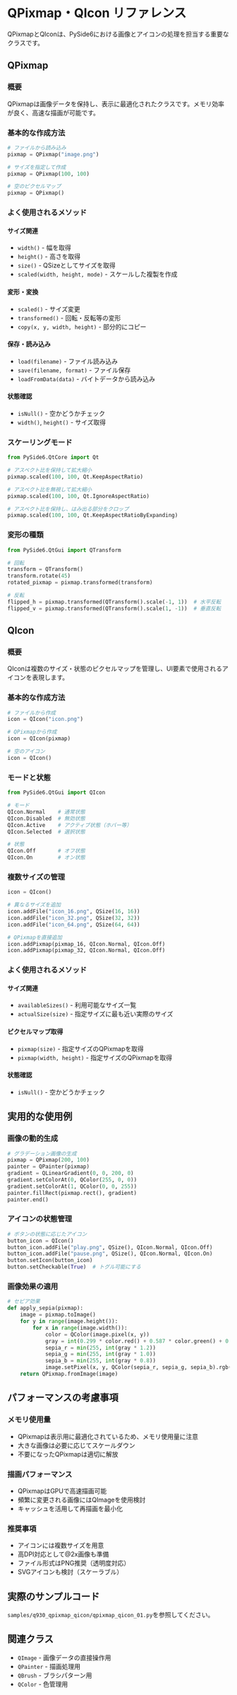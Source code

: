# QPixmap・QIcon リファレンス

QPixmapとQIconは、PySide6における画像とアイコンの処理を担当する重要なクラスです。

## QPixmap

### 概要
QPixmapは画像データを保持し、表示に最適化されたクラスです。メモリ効率が良く、高速な描画が可能です。

### 基本的な作成方法

```python
# ファイルから読み込み
pixmap = QPixmap("image.png")

# サイズを指定して作成
pixmap = QPixmap(100, 100)

# 空のピクセルマップ
pixmap = QPixmap()
```

### よく使用されるメソッド

#### サイズ関連
- `width()` - 幅を取得
- `height()` - 高さを取得  
- `size()` - QSizeとしてサイズを取得
- `scaled(width, height, mode)` - スケールした複製を作成

#### 変形・変換
- `scaled()` - サイズ変更
- `transformed()` - 回転・反転等の変形
- `copy(x, y, width, height)` - 部分的にコピー

#### 保存・読み込み
- `load(filename)` - ファイル読み込み
- `save(filename, format)` - ファイル保存
- `loadFromData(data)` - バイトデータから読み込み

#### 状態確認
- `isNull()` - 空かどうかチェック
- `width()`, `height()` - サイズ取得

### スケーリングモード

```python
from PySide6.QtCore import Qt

# アスペクト比を保持して拡大縮小
pixmap.scaled(100, 100, Qt.KeepAspectRatio)

# アスペクト比を無視して拡大縮小  
pixmap.scaled(100, 100, Qt.IgnoreAspectRatio)

# アスペクト比を保持し、はみ出る部分をクロップ
pixmap.scaled(100, 100, Qt.KeepAspectRatioByExpanding)
```

### 変形の種類

```python
from PySide6.QtGui import QTransform

# 回転
transform = QTransform()
transform.rotate(45)
rotated_pixmap = pixmap.transformed(transform)

# 反転
flipped_h = pixmap.transformed(QTransform().scale(-1, 1))  # 水平反転
flipped_v = pixmap.transformed(QTransform().scale(1, -1))  # 垂直反転
```

## QIcon

### 概要
QIconは複数のサイズ・状態のピクセルマップを管理し、UI要素で使用されるアイコンを表現します。

### 基本的な作成方法

```python
# ファイルから作成
icon = QIcon("icon.png")

# QPixmapから作成
icon = QIcon(pixmap)

# 空のアイコン
icon = QIcon()
```

### モードと状態

```python
from PySide6.QtGui import QIcon

# モード
QIcon.Normal    # 通常状態
QIcon.Disabled  # 無効状態
QIcon.Active    # アクティブ状態（ホバー等）
QIcon.Selected  # 選択状態

# 状態
QIcon.Off       # オフ状態
QIcon.On        # オン状態
```

### 複数サイズの管理

```python
icon = QIcon()

# 異なるサイズを追加
icon.addFile("icon_16.png", QSize(16, 16))
icon.addFile("icon_32.png", QSize(32, 32)) 
icon.addFile("icon_64.png", QSize(64, 64))

# QPixmapを直接追加
icon.addPixmap(pixmap_16, QIcon.Normal, QIcon.Off)
icon.addPixmap(pixmap_32, QIcon.Normal, QIcon.Off)
```

### よく使用されるメソッド

#### サイズ関連
- `availableSizes()` - 利用可能なサイズ一覧
- `actualSize(size)` - 指定サイズに最も近い実際のサイズ

#### ピクセルマップ取得
- `pixmap(size)` - 指定サイズのQPixmapを取得
- `pixmap(width, height)` - 指定サイズのQPixmapを取得

#### 状態確認
- `isNull()` - 空かどうかチェック

## 実用的な使用例

### 画像の動的生成

```python
# グラデーション画像の生成
pixmap = QPixmap(200, 100)
painter = QPainter(pixmap)
gradient = QLinearGradient(0, 0, 200, 0)
gradient.setColorAt(0, QColor(255, 0, 0))
gradient.setColorAt(1, QColor(0, 0, 255))
painter.fillRect(pixmap.rect(), gradient)
painter.end()
```

### アイコンの状態管理

```python
# ボタンの状態に応じたアイコン
button_icon = QIcon()
button_icon.addFile("play.png", QSize(), QIcon.Normal, QIcon.Off)
button_icon.addFile("pause.png", QSize(), QIcon.Normal, QIcon.On)
button.setIcon(button_icon)
button.setCheckable(True)  # トグル可能にする
```

### 画像効果の適用

```python
# セピア効果
def apply_sepia(pixmap):
    image = pixmap.toImage()
    for y in range(image.height()):
        for x in range(image.width()):
            color = QColor(image.pixel(x, y))
            gray = int(0.299 * color.red() + 0.587 * color.green() + 0.114 * color.blue())
            sepia_r = min(255, int(gray * 1.2))
            sepia_g = min(255, int(gray * 1.0))
            sepia_b = min(255, int(gray * 0.8))
            image.setPixel(x, y, QColor(sepia_r, sepia_g, sepia_b).rgb())
    return QPixmap.fromImage(image)
```

## パフォーマンスの考慮事項

### メモリ使用量
- QPixmapは表示用に最適化されているため、メモリ使用量に注意
- 大きな画像は必要に応じてスケールダウン
- 不要になったQPixmapは適切に解放

### 描画パフォーマンス
- QPixmapはGPUで高速描画可能
- 頻繁に変更される画像にはQImageを使用検討
- キャッシュを活用して再描画を最小化

### 推奨事項
- アイコンには複数サイズを用意
- 高DPI対応として@2x画像も準備
- ファイル形式はPNG推奨（透明度対応）
- SVGアイコンも検討（スケーラブル）

## 実際のサンプルコード
`samples/q930_qpixmap_qicon/qpixmap_qicon_01.py`を参照してください。

## 関連クラス
- `QImage` - 画像データの直接操作用
- `QPainter` - 描画処理用
- `QBrush` - ブラシパターン用
- `QColor` - 色管理用 